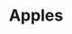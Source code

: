 ---
layout: item
raw_url: https://prdwebappstorage.blob.core.windows.net/kansaspattons/images/gallery-2009-10-28/photo00572.jpg
thumb_url: https://prdwebappstorage.blob.core.windows.net/kansaspattons/images/gallery-2009-10-28/thumb_photo00572.jpg
post: blog/2009-10-28-cpls-kindergarten-trip.md
index: 8
title: Apples
---